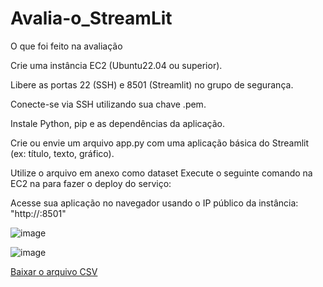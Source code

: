 # Avalia-o_StreamLit
O que foi feito na avaliação

Crie uma instância EC2 (Ubuntu22.04 ou superior).

Libere as portas 22 (SSH) e
8501 (Streamlit) no grupo de segurança.

Conecte-se via SSH utilizando
sua chave .pem.

Instale Python, pip e as
dependências da aplicação.

Crie ou envie um arquivo
app.py com uma aplicação básica do Streamlit (ex: título, texto, gráfico).

Utilize o arquivo em anexo como dataset
Execute o seguinte comando na
EC2 na para fazer o deploy do serviço: 

Acesse sua aplicação no
navegador usando o IP público da instância: "http://<seu-ip>:8501"

![image](https://github.com/user-attachments/assets/1cecd342-e7d5-4af7-b158-a953ace2ca84)

![image](https://github.com/user-attachments/assets/7331932f-c110-432b-9aac-a86bffd6f92f)

[Baixar o arquivo CSV](./MS_Financial_Sample.csv)
